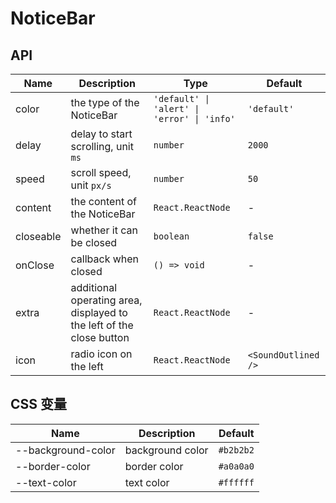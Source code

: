# NoticeBar

<code src="./demos/index.tsx"></code>

## API

| Name      | Description                                                          | Type                                        | Default             |
| --------- | -------------------------------------------------------------------- | ------------------------------------------- | ------------------- |
| color     | the type of the NoticeBar                                            | `'default' \| 'alert' \| 'error' \| 'info'` | `'default'`         |
| delay     | delay to start scrolling, unit `ms`                                  | `number`                                    | `2000`              |
| speed     | scroll speed, unit `px/s`                                            | `number`                                    | `50`                |
| content   | the content of the NoticeBar                                         | `React.ReactNode`                           | -                   |
| closeable | whether it can be closed                                             | `boolean`                                   | `false`             |
| onClose   | callback when closed                                                 | `() => void`                                | -                   |
| extra     | additional operating area, displayed to the left of the close button | `React.ReactNode`                           | -                   |
| icon      | radio icon on the left                                               | `React.ReactNode`                           | `<SoundOutlined />` |

## CSS 变量

| Name               | Description      | Default   |
| ------------------ | ---------------- | --------- |
| --background-color | background color | `#b2b2b2` |
| --border-color     | border color     | `#a0a0a0` |
| --text-color       | text color       | `#ffffff` |
